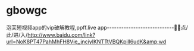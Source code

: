 # gbowgc
泡芙短视频app的vip破解教程,ppff.live app----------------------------📱📱点/此/进/入/http://www.baidu.com/link?url=NoK8PT47PahMhFH8Vie_jnciyIKNTTtVBQKpill6udK&amp;wd
